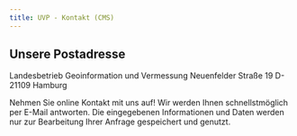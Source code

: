```yaml
---
title: UVP - Kontakt (CMS)
---
```


## Unsere Postadresse

Landesbetrieb Geoinformation und Vermessung
Neuenfelder Straße 19
D-21109 Hamburg


Nehmen Sie online Kontakt mit uns auf! Wir werden Ihnen schnellstmöglich per E-Mail antworten. Die eingegebenen Informationen und Daten werden nur zur Bearbeitung Ihrer Anfrage gespeichert und genutzt.